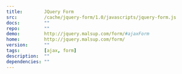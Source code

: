 ```yaml
---
title:        JQuery Form
src:          /cache/jquery-form/1.0/javascripts/jquery-form.js
docs:         ""
repo:         ""
demo:         http://jquery.malsup.com/form/#ajaxForm
home:         http://jquery.malsup.com/form/
version:      ""
tags:         [ajax, form]
description:  ""
dependencies: ""
---
```


